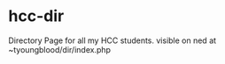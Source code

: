 hcc-dir
=======

Directory Page for all my HCC students.
visible on ned at ~tyoungblood/dir/index.php
